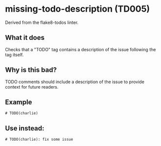 # missing-todo-description (TD005)
Derived from the flake8-todos linter.
## What it does
Checks that a "TODO" tag contains a description of the issue following the
tag itself.
## Why is this bad?
TODO comments should include a description of the issue to provide context
for future readers.
## Example
```
# TODO(charlie)
```
## Use instead:
```
# TODO(charlie): fix some issue
```